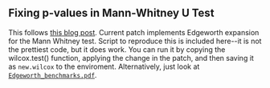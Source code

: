 ## Fixing p-values in Mann-Whitney U Test

This follows [this blog post](https://aakinshin.net/posts/mw-edgeworth/). 
Current patch implements Edgeworth expansion for the Mann Whitney test.
Script to reproduce this is included here--it is not the prettiest code, but it does work.
You can run it by copying the wilcox.test() function, applying the change in the patch, 
and then saving it as `new.wilcox` to the enviroment. Alternatively, just look at [`Edgeworth_benchmarks.pdf`](./Edgeworth_benchmarks.pdf).
